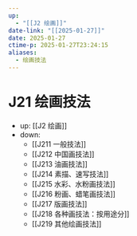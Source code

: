 ```yaml
---
up:
  - "[[J2 绘画]]"
date-link: "[[2025-01-27]]"
date: 2025-01-27
ctime-p: 2025-01-27T23:24:15
aliases:
  - 绘画技法
---
```


# J21 绘画技法

- up: [[J2 绘画]]
- down:	
	- [[J211 一般技法]]
	- [[J212 中国画技法]]
	- [[J213 油画技法]]
	- [[J214 素描、速写技法]]
	- [[J215 水彩、水粉画技法]]
	- [[J216 粉画、蜡笔画技法]]
	- [[J217 版画技法]]
	- [[J218 各种画技法：按用途分]]
	- [[J219 其他绘画技法]]
	
